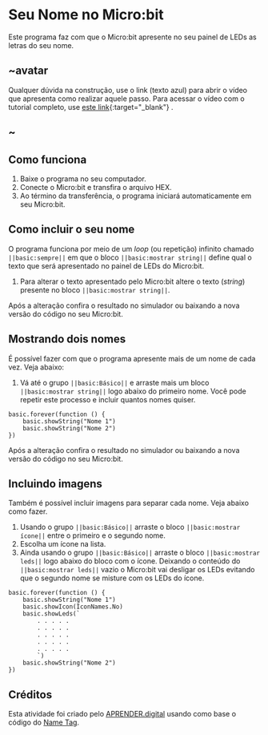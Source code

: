 # Seu Nome no Micro:bit
Este programa faz com que o Micro:bit apresente no seu painel de LEDs as letras do seu nome. 

## ~avatar

Qualquer dúvida na construção, use o link (texto azul) para abrir o vídeo que apresenta como realizar aquele passo. Para acessar o vídeo com o tutorial completo, use [este link](https://youtu.be/3d71vvRIwuY){:target="_blank"} .

## ~

## Como funciona
1. Baixe o programa no seu computador.
1. Conecte o Micro:bit e transfira o arquivo HEX.
1. Ao término da transferência, o programa iniciará automaticamente em seu Micro:bit.

## Como incluir o seu nome
O programa funciona por meio de um *loop* (ou repetição) infinito chamado ```||basic:sempre||``` em que o bloco  ```||basic:mostrar string||``` define qual o texto que será apresentado no painel de LEDs do Micro:bit. 

1. Para alterar o texto apresentado pelo Micro:bit altere o texto (*string*) presente no bloco ```||basic:mostrar string||```.

Após a alteração confira o resultado no simulador ou baixando a nova versão do código no seu Micro:bit.

## Mostrando dois nomes
É possível fazer com que o programa apresente mais de um nome de cada vez. Veja abaixo:
1. Vá até o grupo ```||basic:Básico||``` e arraste mais um bloco ``||basic:mostrar string||`` logo abaixo do primeiro nome. Você pode repetir este processo e incluir quantos nomes quiser.

```blocks
basic.forever(function () {
    basic.showString("Nome 1")
    basic.showString("Nome 2")
})
```
Após a alteração confira o resultado no simulador ou baixando a nova versão do código no seu Micro:bit.

## Incluindo imagens
Também é possível incluir imagens para separar cada nome. Veja abaixo como fazer.
1. Usando o grupo ```||basic:Básico||``` arraste o bloco ```||basic:mostrar ícone||``` entre o primeiro e o segundo nome.
1. Escolha um ícone na lista.
1. Ainda usando o grupo ```||basic:Básico||``` arraste o bloco ```||basic:mostrar leds||``` logo abaixo do bloco com o ícone. Deixando o conteúdo do ```||basic:mostrar leds||``` vazio o Micro:bit vai desligar os LEDs evitando que o segundo nome se misture com os LEDs do ícone.

```blocks
basic.forever(function () {
    basic.showString("Nome 1")
    basic.showIcon(IconNames.No)
    basic.showLeds(`
        . . . . .
        . . . . .
        . . . . .
        . . . . .
        . . . . .
        `)
    basic.showString("Nome 2")
})
```

## Créditos
Esta atividade foi criado pelo [APRENDER.digital](https://aprender.digital) usando como base o código do [Name Tag](https://makecode.microbit.org/projects/name-tag).
